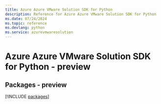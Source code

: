 ```yaml
---
title: Azure Azure VMware Solution SDK for Python
description: Reference for Azure Azure VMware Solution SDK for Python
ms.date: 07/24/2024
ms.topic: reference
ms.devlang: python
ms.service: azurevmwaresolution
---
```

# Azure Azure VMware Solution SDK for Python - preview
## Packages - preview
[!INCLUDE [packages](azure-vmware-solution-index.md)]